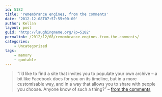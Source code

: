 ```yaml
---
id: 5182
title: 'remembrance engines, from the comments'
date: '2012-12-08T07:57:55+00:00'
author: Kellan
layout: post
guid: 'http://laughingmeme.org/?p=5182'
permalink: /2012/12/08/remembrance-engines-from-the-comments/
categories:
    - Uncategorized
tags:
    - memory
    - quotable
---
```


> “I’d like to find a site that invites you to populate your own archive – a bit like Facebook does for you on its timeline, but in a more customisable way, and in a way that allows you to share with people you choose. Anyone know of such a thing?” – [from the comments](http://laughingmeme.org/2012/02/11/remembrance-engines/comment-page-1/#comment-1570449)